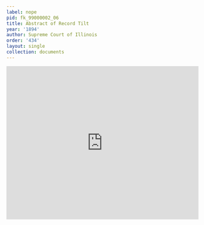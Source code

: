 ```yaml
---
label: nope
pid: fk_99000002_06
title: Abstract of Record Tilt
year: '1894'
author: Supreme Court of Illinois
order: '434'
layout: single
collection: documents
---
```

<iframe src="https://northwestern.app.box.com/embed/s/ep18levvv9xm3exy95h84umqj0t4u6m7?sortColumn=date&view=list" width="500" height="400" frameborder="0" allowfullscreen webkitallowfullscreen msallowfullscreen></iframe>
